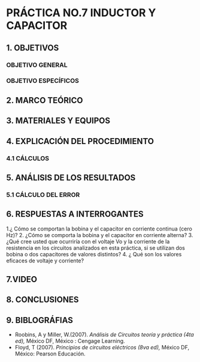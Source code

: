 #  PRÁCTICA NO.7 INDUCTOR Y CAPACITOR
## 1. OBJETIVOS
### OBJETIVO GENERAL
### OBJETIVO ESPECÍFICOS
## 2. MARCO TEÓRICO
## 3. MATERIALES Y EQUIPOS
## 4. EXPLICACIÓN DEL PROCEDIMIENTO 
### 4.1 CÁLCULOS
## 5. ANÁLISIS DE LOS RESULTADOS
### 5.1 CÁLCULO DEL ERROR
## 6. RESPUESTAS A INTERROGANTES
1.¿ Cómo se comportan la bobina y el capacitor en corriente continua (cero Hz)?
2. ¿Cómo  se comporta la bobina y el capacitor en corriente alterna?
3. ¿Qué cree usted que ocurriría con el voltaje Vo y la corriente de la resistencia en los circuitos analizados en esta práctica, si se utilizan dos bobina o dos capacitores de valores distintos?
4. ¿ Qué son los valores eficaces de voltaje y corriente?
## 7.VIDEO
## 8. CONCLUSIONES
## 9. BIBLOGRÁFIAS 
-  Roobins, A y Miller, W.(2007). *Análisis de Circuitos teoría y práctica (4ta ed),* México DF, México : Cengage Learning.
-  Floyd, T (2007). *Principios de circuitos eléctricos (8va ed),* México DF, México: Pearson Educación.
